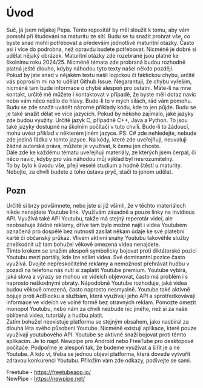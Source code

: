 Úvod
====

Suč, já jsem nějakej Pepa. Tento repositář by měl sloužit k tomu, aby vám pomohl při študování na maturitu ze sítí. Budu se tu snažit probrat vše, co byste snad mohli potřebovat a především jednotlivé maturitní otázky. Často asi i více do podrobna, než opravdu budete potřebovat. Nicméně je dobré si udělat nějaký obrázek. Maturitní otázky zde rozebrané jsou platné ke školnímu roku 2024/25. Nicméně témata zde probraná budou rozhodně platná ještě dlouho, kdyby náhodou tyto texty našel někdo později.                   
Pokud by jste snad v nějakém textu našli logickou či faktickou chybu, určitě vás poprosím mi na to udělat Github Issue. Negarantuji, že chybu vyřeším, nicméně tam bude informace o chybě alespoň pro ostatní. Máte-li na mne kontakt, určitě mě můžete i kontaktovat v případě, že byste měli dotaz navíc nebo vám něco nešlo do hlavy. Bude-li to v mých silách, rád vám pomohu.              
Budu se zde snažit uvádět názorné příklady kódu, kde to jen půjde. Budu se je také snažit dělat ve více jazycích. Pokud by někoho zajímalo, jaké jazyky zde budou využity. Určitě jazyk C, případně C++, Java a Python. To jsou také jazyky dostupné na školním počítači v tuto chvíli. Bude-li to žádoucí, mohu uvést přiklad v některém jiném jazyce. PS: C# zde nehledejte, nebude zde jediná řádka v tomto jazyce. Na kódy, které zde uveřejňuji, neuvaluji žádná autorská práva, můžete je využívat, k čemu jen chcete.                
Dále zde ke každému tématu uveřejňuji materiály, ze kterých jsem čerpal, či něco navíc, kdyby pro vás náhodou můj výklad byl nesrozumitelný.                
To by bylo k úvodu vše, přeji veselé studium a hodně štěstí u maturity. Nebojte, za chvíli budete z toho ústavu pryč, stačí to jenom udělat.

Pozn
---

Určitě si brzy povšimnete, nebo jste si již všimli, že v těchto materiálech nikde nenajdete Youtube link. Využívám zásadně a pouze linky na Invidious API. Využívá také API Youtubu, takže má stejný reperotár videí, ale neobsahuje žádné reklamy, dříve tam bylo možné najít i videa Youtubem označená pro dospělé bez nutnosti zasílat někam údaje ke své platební kartě či občanský průkaz. Vlivem aktivní snahy Youtubu takovéhle služby zneškodnit už tam bohužel věkově omezená videa nenajdete.                 
Tímto krokem se snažím alespoň symbolicky bojovat proti diktátorské pozici Youtubu mezi portály, kde lze sdílet videa. Své dominantní pozice často využívá. Dvojité nepřeskočitelné reklamy a nemožnost přehrávat hudbu v pozadí na telefonu nás nutí si zaplatit Youtube premium. Youtube vybírá, jaká slova a výrazy se mohou ve videích objevovat, často má problém i s naprosto neškodnými obraty. Nápodobně Youtube rozhoduje, jaká videa budou věkově omezená, často naprosto nesmyslně. Youtube také aktivně bojuje proti AdBlocku a službám, která využívají jeho API a sprotředkovávají informace ve videích ve volné formě bez otravných reklam. Pomozte omezit monopol Youtubu, nebo nám za chvíli nezbude nic jiného, než si za naše oblíbená videa, tutoriály a hudbu platit.              
Zatím bohužel neexistuje platforma se stejným obsahem, jako nasbíral za dlouhá léta svého působení Youtube. Nicméně existují aplikace, které pouze využívají youtubového API. Youtube se aktivně snaží bojovat proti těmto aplikacím. Je to např. Newpipe pro Android nebo FreeTube pro desktopové počítače. Podpořme je alespoň tak, že budeme využívat a šířit je a ne Youtube. A kdo ví, třeba se jednou objeví platforma, která dovede vytvořit zdravou konkurenci Youtubu. Přiložím vám zde odkazy, podívejte se sami.           

Freetube - https://freetubeapp.io/          
NewPipe - https://newpipe.net/